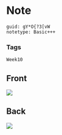 # Note
```
guid: gY*O{?3[vW
notetype: Basic+++
```

### Tags
```
Week10
```

## Front
<img src="paste-af80dfd882b93545addfcfa9f31e0c47ae79780b.jpg">

## Back
<img src="paste-e89e2c5aa4c5304eef38a036d6ae8d2e687985ee.jpg">

